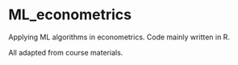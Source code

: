 # ML_econometrics

Applying ML algorithms in econometrics. Code mainly written in R. 

All adapted from course materials.
